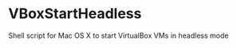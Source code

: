 VBoxStartHeadless
=================

Shell script for Mac OS X to start VirtualBox VMs in headless mode
